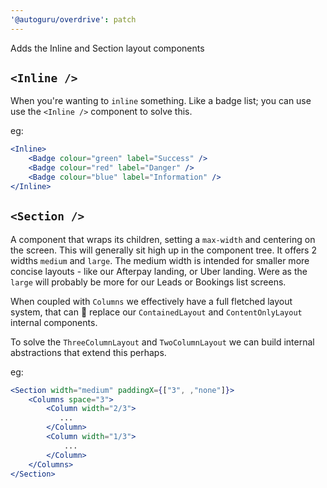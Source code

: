 ```yaml
---
'@autoguru/overdrive': patch
---
```


Adds the Inline and Section layout components

## `<Inline />`

When you're wanting to `inline` something. Like a badge list; you can use use the `<Inline />` component to solve this.

eg:

```jsx
<Inline>
    <Badge colour="green" label="Success" />
    <Badge colour="red" label="Danger" />
    <Badge colour="blue" label="Information" />
</Inline>
```

## `<Section />`

A component that wraps its children, setting a `max-width` and centering on the screen. This will generally sit high up in the component tree. It offers 2 widths `medium` and `large`. The medium width is intended for smaller more concise layouts - like our Afterpay landing, or Uber landing. Were as the `large` will probably be more for our Leads or Bookings list screens.

When coupled with `Columns` we effectively have a full fletched layout system, that can 🤷‍ replace our `ContainedLayout` and `ContentOnlyLayout` internal components.

To solve the `ThreeColumnLayout` and `TwoColumnLayout` we can build internal abstractions that extend this perhaps.

eg:

```jsx
<Section width="medium" paddingX={["3", ,"none"]}>
    <Columns space="3">
        <Column width="2/3">
           ...
        </Column>
        <Column width="1/3">
            ...
        </Column>
    </Columns>
</Section>
```
